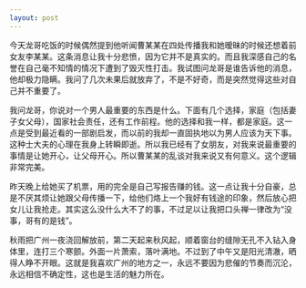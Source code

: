 ```yaml
---
layout: post
---
```

今天龙哥吃饭的时候偶然提到他听闻曹某某在四处传播我和她暧昧的时候还想着前女友李某某。这条消息让我十分悲愤，因为它并不是真实的。而且我深感自己的名誉在自己毫不知情的情况下遭到了毁灭性打击。我试图问龙哥是谁告诉他的消息，他却极力隐瞒。我问了几次未果后就放弃了，不是不好奇，而是突然觉得这些对自己并不重要了。

我问龙哥，你说对一个男人最重要的东西是什么。下面有几个选择，家庭（包括妻子女父母），国家社会责任，还有工作前程。他的选择和我一样，都是家庭。这一点是受到最近看的一部剧启发，而以前的我却一直固执地以为男人应该为天下事。这种士大夫的心理在我身上转瞬即逝。所以我已经有了女朋友，对我来说最重要的事情是让她开心，让父母开心。所以曹某某的乱谈对我来说又有何意义。这个逻辑非常完美。

昨天晚上给她买了机票，用的完全是自己写报告赚的钱。这一点让我十分自豪，总是不厌其烦让她跟父母传播一下，给他们烙上一个我好有钱途的印象，然后放心把女儿让我抢走。其实这么没什么大不了的事，不过足以让我把口头禅一律改为“没事，哥有的是钱”。

秋雨把广州一夜浇回解放前，第二天起来秋风起，顺着窗台的缝隙无孔不入钻入身体里，连打三个寒颤。外面一片萧索，落叶满地。不过到了中午又是阳光清澈，晒得人睁不开眼。这就是我喜欢广州的地方之一，永远不要因为悲催的节奏而沉沦，永远相信不确定性，这也是生活的魅力所在。